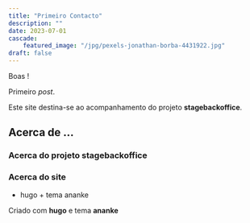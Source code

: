 ```yaml
---
title: "Primeiro Contacto"
description: ""
date: 2023-07-01
cascade:
    featured_image: "/jpg/pexels-jonathan-borba-4431922.jpg"
draft: false
---
```


Boas !

Primeiro *post*.

Este site destina-se ao acompanhamento do projeto **stagebackoffice**.

## Acerca de ...
### Acerca do projeto stagebackoffice

### Acerca do site

- hugo + tema ananke

Criado com **hugo** e tema **ananke**

